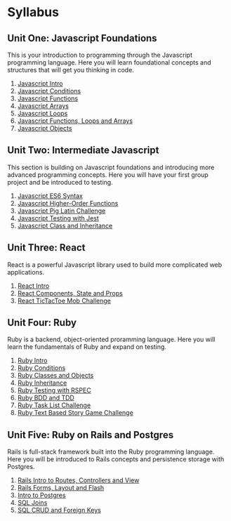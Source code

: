 # Syllabus

## Unit One: Javascript Foundations

This is your introduction to programming through the Javascript programming language. Here you will learn foundational concepts and structures that will get you thinking in code.

1) [Javascript Intro](./js_beginning/01js_intro.md)
2) [Javascript Conditions](./js_beginning/02js_conditions.md)
3) [Javascript Functions](./js_beginning/03js_functions.md)
4) [Javascript Arrays](./js_beginning/04js_arrays.md)
5) [Javascript Loops](./js_beginning/05js_loops.md)
6) [Javascript Functions, Loops and Arrays](./js_beginning/06js_funcLoopsArrays.md)
7) [Javascript Objects](./js_beginning/07js_objects.md)


## Unit Two: Intermediate Javascript 

This section is building on Javascript foundations and introducing more advanced programming concepts. Here you will have your first group project and be introduced to testing.

1) [Javascript ES6 Syntax](./js_intermediate/01js_es6_syntax.md)
2) [Javascript Higher-Order Functions](./js_intermediate/02js_higher_order_functions.md)
3) [Javascript Pig Latin Challenge](./js_intermediate/03js_pig_latin_mob.md)
4) [Javascript Testing with Jest](./js_intermediate/04js_testing_jest.md)
5) [Javascript Class and Inheritance](./js_intermediate/05js_class_inheritance.md)


## Unit Three: React

React is a powerful Javascript library used to build more complicated web applications. 

1) [React Intro](./react/01react_intro_to_react.md/)
2) [React Components, State and Props](./react/04react_state.md/)
3) [React TicTacToe Mob Challenge](./react/03react_tictactoe.md/)


## Unit Four: Ruby

Ruby is a backend, object-oriented proramming language. Here you will learn the fundamentals of Ruby and expand on testing.

1) [Ruby Intro](./ruby/01rb_intro.md)
2) [Ruby Conditions](./ruby/02rb_cond_methods_loops_hashes.md)
3) [Ruby Classes and Objects](./ruby/03rb_classes_objects.md)
4) [Ruby Inheritance](./ruby/04rb_inheritance.md)
5) [Ruby Testing with RSPEC](./ruby/05rb_rspec.md)
6) [Ruby BDD and TDD](./ruby/06rb_testing.md)
7) [Ruby Task List Challenge](./ruby/07rb_tasklist_challenge.md)
8) [Ruby Text Based Story Game Challenge](./ruby/08rb_textbased_story.md)


## Unit Five: Ruby on Rails and Postgres

Rails is full-stack framework built into the Ruby programming language. Here you will be introduced to Rails concepts and persistence storage with Postgres.

1) [Rails Intro to Routes, Controllers and View](./rails/01rails_routes_controllers_views.md)
2) [Rails Forms, Layout and Flash](./rails/02rails_forms_layont_flash_messages.md)
3) [Intro to Postgres](./rails/03rails_intro_postgres.md)
4) [SQL Joins](./rails/04rails_sql_joins.md)
5) [SQL CRUD and Foreign Keys](./rails/05rails_sql_crud_foreign_keys.md)
